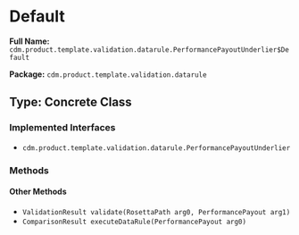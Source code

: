 # Default

**Full Name:** `cdm.product.template.validation.datarule.PerformancePayoutUnderlier$Default`

**Package:** `cdm.product.template.validation.datarule`

## Type: Concrete Class

### Implemented Interfaces

- `cdm.product.template.validation.datarule.PerformancePayoutUnderlier`

### Methods

#### Other Methods

- `ValidationResult validate(RosettaPath arg0, PerformancePayout arg1)`
- `ComparisonResult executeDataRule(PerformancePayout arg0)`

